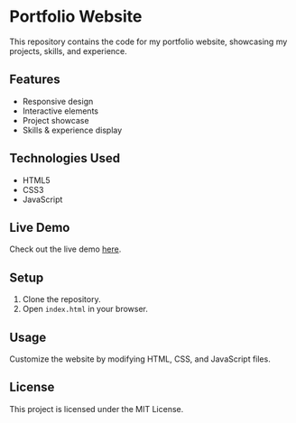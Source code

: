 # Portfolio Website

This repository contains the code for my portfolio website, showcasing my projects, skills, and experience.

## Features

- Responsive design
- Interactive elements
- Project showcase
- Skills & experience display

## Technologies Used

- HTML5
- CSS3
- JavaScript

## Live Demo

Check out the live demo [here](#https://soumojit622.github.io/PORTFOLIO/).

## Setup

1. Clone the repository.
2. Open `index.html` in your browser.

## Usage

Customize the website by modifying HTML, CSS, and JavaScript files.

## License

This project is licensed under the MIT License.
